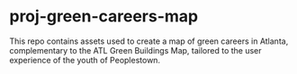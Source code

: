 # proj-green-careers-map
This repo contains assets used to create a map of green careers in Atlanta, complementary to the ATL Green Buildings Map, tailored to the user experience of the youth of Peoplestown.
